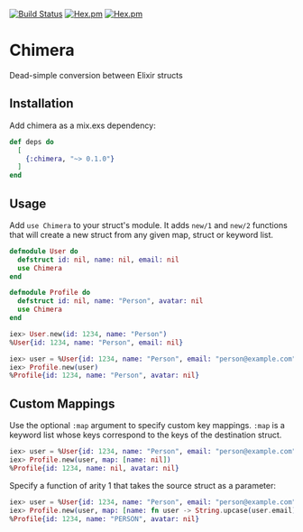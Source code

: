 [![Build Status](https://travis-ci.org/codedge-llc/chimera.svg?branch=master)](https://travis-ci.org/codedge-llc/chimera)
[![Hex.pm](http://img.shields.io/hexpm/v/chimera.svg)](https://hex.pm/packages/chimera)
[![Hex.pm](http://img.shields.io/hexpm/dt/chimera.svg)](https://hex.pm/packages/chimera)

# Chimera

Dead-simple conversion between Elixir structs

## Installation

Add chimera as a mix.exs dependency:

```elixir
def deps do
  [
    {:chimera, "~> 0.1.0"}
  ]
end
```

## Usage

Add `use Chimera` to your struct's module. It adds `new/1` and `new/2` functions
that will create a new struct from any given map, struct or keyword list.

```elixir
defmodule User do
  defstruct id: nil, name: nil, email: nil
  use Chimera
end

defmodule Profile do
  defstruct id: nil, name: "Person", avatar: nil
  use Chimera
end

iex> User.new(id: 1234, name: "Person")
%User{id: 1234, name: "Person", email: nil}

iex> user = %User{id: 1234, name: "Person", email: "person@example.com"}
iex> Profile.new(user)
%Profile{id: 1234, name: "Person", avatar: nil}
```

## Custom Mappings

Use the optional `:map` argument to specify custom key mappings.
`:map` is a keyword list whose keys correspond to the keys of
the destination struct.

```elixir
iex> user = %User{id: 1234, name: "Person", email: "person@example.com"}
iex> Profile.new(user, map: [name: nil])
%Profile{id: 1234, name: nil, avatar: nil}
```

Specify a function of arity 1 that takes the source struct as
a parameter:

```elixir
iex> user = %User{id: 1234, name: "Person", email: "person@example.com"}
iex> Profile.new(user, map: [name: fn user -> String.upcase(user.email) end])
%Profile{id: 1234, name: "PERSON", avatar: nil}
```
